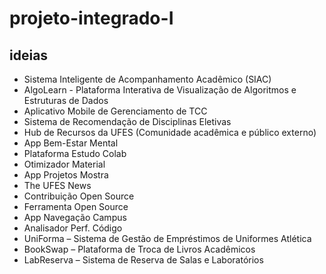 # projeto-integrado-I

## ideias

- Sistema Inteligente de Acompanhamento Acadêmico (SIAC)
- AlgoLearn - Plataforma Interativa de Visualização de Algoritmos e Estruturas de Dados
- Aplicativo Mobile de Gerenciamento de TCC
- Sistema de Recomendação de Disciplinas Eletivas
- Hub de Recursos da UFES (Comunidade acadêmica e público externo)
- App Bem-Estar Mental
- Plataforma Estudo Colab
- Otimizador Material
- App Projetos Mostra
- The UFES News
- Contribuição Open Source
- Ferramenta Open Source
- App Navegação Campus
- Analisador Perf. Código
- UniForma – Sistema de Gestão de Empréstimos de Uniformes Atlética
- BookSwap – Plataforma de Troca de Livros Acadêmicos
- LabReserva – Sistema de Reserva de Salas e Laboratórios


[](https://docs.google.com/document/d/1lBuzBSkqkyXXRuF_oxzUg0TEDZxnEftwDA7dqj_1nFk/edit?pli=1&tab=t.0)
